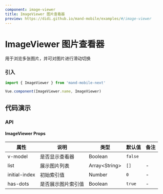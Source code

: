 ```yaml
---
component: image-viewer
title: ImageViewer 图片查看器
preview: https://didi.github.io/mand-mobile/examples/#/image-viewer
---
```


# ImageViewer 图片查看器

用于浏览多张图片，并可对图片进行滑动切换

### 引入

```javascript
import { ImageViewer } from 'mand-mobile-next'

Vue.component(ImageViewer.name, ImageViewer)
```

## 代码演示

<demo-wrapper
  src="src/packages/image-viewer/demo"
  :demos="demos"
/>

<script setup>
const demos = import.meta.globEager('../../../src/packages/image-viewer/demo/demo*.vue')
</script>

### API

#### ImageViewer Props
|属性 | 说明 | 类型 | 默认值 | 备注|
|----|-----|------|------|------|
| v-model | 是否显示查看器 | Boolean | `false` |
| list |展示图片列表 | Array\<String\> | `[]` | -|
| initial-index | 初始索引值 | Number | `0` | - |
| has-dots | 是否展示图片索引值 | Boolean | `true` | - |

